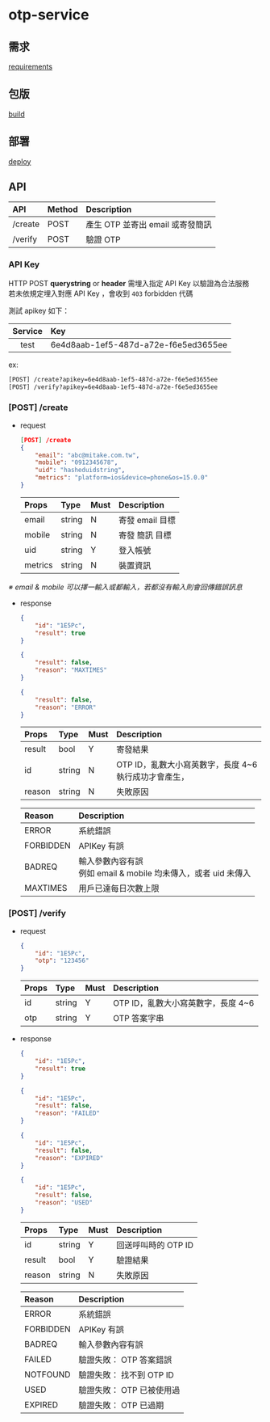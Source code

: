 # otp-service

## 需求

[requirements](./requirements.md)

## 包版

[build](./build.md)

## 部署

[deploy](./deploy.md)

## API

| API     | Method | Description                      |
| :------ | :----- | :------------------------------- |
| /create | POST   | 產生 OTP 並寄出 email 或寄發簡訊 |
| /verify | POST   | 驗證 OTP                         |

### API Key

HTTP POST **querystring** or **header** 需埋入指定 API Key 以驗證為合法服務  
若未依規定埋入對應 API Key ，會收到 `403` forbidden 代碼  

測試 apikey 如下：  

| Service | Key                                  |
| :-----: | :----------------------------------- |
|  test   | 6e4d8aab-1ef5-487d-a72e-f6e5ed3655ee |

ex:  

   ```txt
   [POST] /create?apikey=6e4d8aab-1ef5-487d-a72e-f6e5ed3655ee
   [POST] /verify?apikey=6e4d8aab-1ef5-487d-a72e-f6e5ed3655ee
   ```

### [POST] /create

* request

   ```json
   [POST] /create
   {
       "email": "abc@mitake.com.tw",
       "mobile": "0912345678",
       "uid": "hasheduidstring",
       "metrics": "platform=ios&device=phone&os=15.0.0"
   }
   ```

   | Props   | Type   | Must | Description     |
   | :------ | :----- | :--- | :-------------- |
   | email   | string | N    | 寄發 email 目標 |
   | mobile  | string | N    | 寄發 簡訊 目標  |
   | uid     | string | Y    | 登入帳號        |
   | metrics | string | N    | 裝置資訊        |

*※ email & mobile 可以擇一輸入或都輸入，若都沒有輸入則會回傳錯誤訊息*

* response

   ```json
   {
       "id": "1E5Pc",
       "result": true
   }
   ```

   ```json
   {
       "result": false,
       "reason": "MAXTIMES"
   }
   ```

   ```json
   {
       "result": false,
       "reason": "ERROR"
   }
   ```

   | Props  | Type   | Must | Description                                          |
   | :----- | :----- | :--- | :--------------------------------------------------- |
   | result | bool   | Y    | 寄發結果                                             |
   | id     | string | N    | OTP ID，亂數大小寫英數字，長度 4~6 <br> 執行成功才會產生， |
   | reason | string | N    | 失敗原因                                             |

   | Reason    | Description                                                     |
   | :-------- | :-------------------------------------------------------------- |
   | ERROR     | 系統錯誤                                                        |
   | FORBIDDEN | APIKey 有誤                                                     |
   | BADREQ    | 輸入參數內容有誤 <br> 例如 email & mobile 均未傳入，或者 uid 未傳入 |
   | MAXTIMES  | 用戶已達每日次數上限                                            |

### [POST] /verify

* request

   ```json
   {
       "id": "1E5Pc",
       "otp": "123456"
   }
   ```

   | Props | Type   | Must | Description                        |
   | :---- | :----- | :--- | :--------------------------------- |
   | id    | string | Y    | OTP ID，亂數大小寫英數字，長度 4~6 |
   | otp   | string | Y    | OTP 答案字串                       |

* response

   ```json
   {
       "id": "1E5Pc",
       "result": true
   }
   ```

   ```json
   {
       "id": "1E5Pc",
       "result": false,
       "reason": "FAILED"
   }
   ```

   ```json
   {
       "id": "1E5Pc",
       "result": false,
       "reason": "EXPIRED"
   }
   ```

   ```json
   {
       "id": "1E5Pc",
       "result": false,
       "reason": "USED"
   }
   ```

   | Props  | Type   | Must | Description         |
   | :----- | :----- | :--- | :------------------ |
   | id     | string | Y    | 回送呼叫時的 OTP ID |
   | result | bool   | Y    | 驗證結果            |
   | reason | string | N    | 失敗原因            |

   | Reason    | Description               |
   | :-------- | :------------------------ |
   | ERROR     | 系統錯誤                  |
   | FORBIDDEN | APIKey 有誤               |
   | BADREQ    | 輸入參數內容有誤          |
   | FAILED    | 驗證失敗： OTP 答案錯誤   |
   | NOTFOUND  | 驗證失敗： 找不到 OTP ID  |
   | USED      | 驗證失敗： OTP 已被使用過 |
   | EXPIRED   | 驗證失敗： OTP 已過期     |
